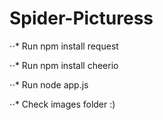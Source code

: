 # Spider-Picturess

  ⋅⋅* Run npm install request
  
  ⋅⋅* Run npm install cheerio 
  
  ⋅⋅* Run node app.js
  
  ⋅⋅* Check images folder :)
